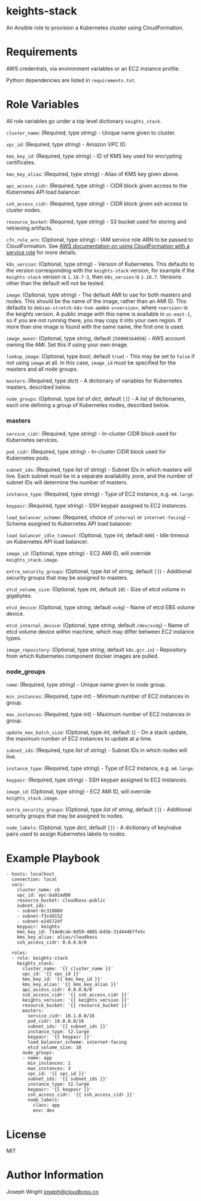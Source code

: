 # keights-stack

An Ansible role to provision a Kubernetes cluster using CloudFormation.

# Requirements

AWS credentials, via environment variables or an EC2 instance profile.

Python dependencies are listed in `requirements.txt`.

# Role Variables

All role variables go under a top level dictionary `keights_stack`.

`cluster_name`: (Required, type *string*) - Unique name given to cluster.

`vpc_id`: (Required, type *string*) - Amazon VPC ID.

`kms_key_id`: (Required, type *string*) - ID of KMS key used for encrypting certificates.

`kms_key_alias`: (Required, type *string*) - Alias of KMS key given above.

`api_access_cidr`: (Required, type *string*) - CIDR block given access to the Kubernetes API load balancer.

`ssh_access_cidr`: (Required, type *string*) - CIDR block given ssh access to cluster nodes.

`resource_bucket`: (Required, type *string*) - S3 bucket used for storing and retrieving artifacts.

`cfn_role_arn`: (Optional, type *string*) - IAM service role ARN to be passed to CloudFormation. See [AWS documentation on using CloudFormation with a service role](https://docs.aws.amazon.com/AWSCloudFormation/latest/UserGuide/using-iam-servicerole.html) for more details.

`k8s_version`: (Optional, type *string*) - Version of Kubernetes. This defaults to the version corresponding with the `keights-stack` version, for example if the `keights-stack` version is `1.10.7-3`, then `k8s_version` is `1.10.7`. Versions other than the default will not be tested.

`image`: (Optional, type *string*) - The default AMI to use for both masters and nodes. This should be the name of the image, rather than an AMI ID. This defaults to `debian-stretch-k8s-hvm-amd64-v<version>`, where `<version>` is the keights version. A public image with this name is available in `us-east-1`, so if you are not running there, you may copy it into your own region. If more than one image is found with the same name, the first one is used.

`image_owner`: (Optional, type *string*, default `256008164056`) - AWS account owning the AMI. Set this if using your own image.

`lookup_image`: (Optional, type *bool*, default `true`) - This may be set to `false` if not using `image` at all. In this case, `image_id` must be specified for the masters and all node groups.

`masters`: (Required, type *dict*) - A dictionary of variables for Kubernetes masters, described below.

`node_groups`: (Optional, type *list* of *dict*, default `[]`) - A list of dictionaries, each one defining a group of Kubernetes nodes, described below.

### masters

`service_cidr`: (Required, type *string*) - In-cluster CIDR block used for Kubernetes services.

`pod_cidr`: (Required, type *string*) - In-cluster CIDR block used for Kubernetes pods.

`subnet_ids`: (Required, type *list* of *string*) - Subnet IDs in which masters will live. Each subnet *must* be in a separate availability zone, and the number of subnet IDs will determine the number of masters.

`instance_type`: (Required, type *string*) - Type of EC2 instance, e.g. `m4.large`.

`keypair`: (Required, type *string*) - SSH keypair assigned to EC2 instances.

`load_balancer_scheme`: (Required, choice of `internal` or `internet-facing`) - Scheme assigned to Kubernetes API load balancer.

`load_balancer_idle_timeout`: (Optional, type int, default `600`) - Idle timeout on Kubernetes API load balancer.

`image_id`: (Optional, type *string*) - EC2 AMI ID, will override `keights_stack.image`.

`extra_security_groups`: (Optional, type *list* of *string*, default `[]`) - Additional security groups that may be assigned to masters.

`etcd_volume_size`: (Optional, type *int*, default `10`) - Size of etcd volume in gigabytes.

`etcd_device`: (Optional, type *string*, default `xvdg`) - Name of etcd EBS volume device.

`etcd_internal_device`: (Optional, type *string*, default `/dev/xvdg`) - Name of etcd volume device within machine, which may differ between EC2 instance types.

`image_repository`: (Optional, type *string*, default `k8s.gcr.io`) - Repository from which Kubernetes component docker images are pulled.

### node_groups

`name`: (Required, type *string*) - Unique name given to node group.

`min_instances`: (Required, type *int*) - Minimum number of EC2 instances in group.

`max_instances`: (Required, type *int*) - Maximum number of EC2 instances in group.

`update_max_batch_size`: (Optional, type *int*, default `1`) - On a stack update, the maximum number of EC2 instances to update at a time.

`subnet_ids`: (Required, type *list* of *string*) - Subnet IDs in which nodes will live.

`instance_type`: (Required, type *string*) - Type of EC2 instance, e.g. `m4.large`.

`keypair`: (Required, type *string*) - SSH keypair assigned to EC2 instances.

`image_id`: (Optional, type *string*) - EC2 AMI ID, will override `keights_stack.image`.

`extra_security_groups`: (Optional, type *list* of *string*, default `[]`) - Additional security groups that may be assigned to nodes.

`node_labels`: (Optional, type *dict*, default `{}`) - A dictionary of key/value pairs used to assign Kubernetes labels to nodes.

# Example Playbook

```
- hosts: localhost
  connection: local
  vars:
    cluster_name: cb
    vpc_id: vpc-ba92ad08
    resource_bucket: cloudboss-public
    subnet_ids:
	- subnet-6c31888d
	- subnet-f3cdd152
	- subnet-e245724f
    keypair: keights
    kms_key_id: 714e0cab-0d59-4885-b45b-31d44467fe5c
    kms_key_alias: alias/cloudboss
    ssh_access_cidr: 0.0.0.0/0

  roles:
  - role: keights-stack
    keights_stack:
      cluster_name: '{{ cluster_name }}'
      vpc_id: '{{ vpc_id }}'
      kms_key_id: '{{ kms_key_id }}'
      kms_key_alias: '{{ kms_key_alias }}'
      api_access_cidr: 0.0.0.0/0
      ssh_access_cidr: '{{ ssh_access_cidr }}'
      keights_version: '{{ keights_version }}'
      resource_bucket: '{{ resource_bucket }}'
      masters:
        service_cidr: 10.1.0.0/16
        pod_cidr: 10.0.0.0/16
        subnet_ids: '{{ subnet_ids }}'
        instance_type: t2.large
        keypair: '{{ keypair }}'
        load_balancer_scheme: internet-facing
        etcd_volume_size: 10
      node_groups:
      - name: app
        min_instances: 1
        max_instances: 3
        vpc_id: '{{ vpc_id }}'
        subnet_ids: '{{ subnet_ids }}'
        instance_type: t2.large
        keypair: '{{ keypair }}'
        ssh_access_cidr: '{{ ssh_access_cidr }}'
        node_labels:
          class: app
          env: dev
```

# License

MIT

# Author Information

Joseph Wright <joseph@cloudboss.co>
